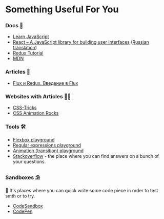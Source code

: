 # Something Useful For You

### Docs 📒

- [Learn JavaScript](https://learn.javascript.ru/)
- [React – A JavaScript library for building user interfaces](https://reactjs.org/) ([Russian translation](https://ru.reactjs.org/))
- [Redux Tutorial](https://redux.js.org/introduction/getting-started)
- [MDN](https://developer.mozilla.org/ru/docs/Web)

### Articles 📑

- [Flux и Redux. Введение в Flux](https://metanit.com/web/react/5.1.php)

### Websites with Articles 📰💥

- [CSS-Tricks](https://css-tricks.com/)
- [CSS Animation Rocks](https://cssanimation.rocks/)

### Tools 🛠

- [Flexbox playground](https://the-echoplex.net/flexyboxes/)
- [Regular expressions playground](https://regexr.com/)
- [Animation (transition) playground](https://matthewlein.com/tools/ceaser)
- [Stackoverflow](https://stackoverflow.com/) - the place where you can find answers on a bunch of your questions.

### Sandboxes ⛱

🐙 It's places where you can quick write some code piece in order to test smth or to try.

- [CodeSandbox](https://codesandbox.io/)
- [CodePen](https://codepen.io/)

